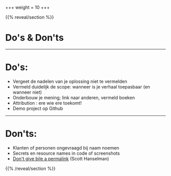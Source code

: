 +++
weight = 10
+++

{{% reveal/section %}}

# Do's & Don'ts

---

# Do's:

- Vergeet de nadelen van je oplossing niet te vermelden
- Vermeld duidelijk de scope: wanneer is je verhaal toepasbaar (en wanneer niet)
- Onderbouw je mening; link naar anderen, vermeld boeken
- Attribution : ere wie ere toekomt!
- Demo project op Github

---

# Don'ts:

- Klanten of personen ongevraagd bij naam noemen
- Secrets en resource names in code of screenshots
- [Don't give bile a permalink](https://www.hanselman.com/blog/dont-give-bile-a-permalink-finding-balance-within-the-no-asshole-rule) (Scott Hanselman)

{{% /reveal/section %}}